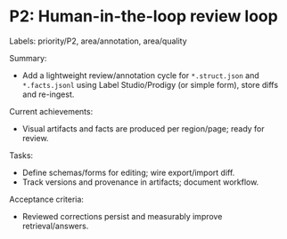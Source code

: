 # P2: Human-in-the-loop review loop

Labels: priority/P2, area/annotation, area/quality

Summary:
- Add a lightweight review/annotation cycle for `*.struct.json` and `*.facts.jsonl` using Label Studio/Prodigy (or simple form), store diffs and re-ingest.

Current achievements:
- Visual artifacts and facts are produced per region/page; ready for review.

Tasks:
- Define schemas/forms for editing; wire export/import diff.
- Track versions and provenance in artifacts; document workflow.

Acceptance criteria:
- Reviewed corrections persist and measurably improve retrieval/answers.

